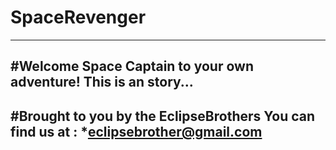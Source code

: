 # SpaceRevenger
----------------

#Welcome Space Captain to your own adventure!
  This is an story...
-----------------------------------

#Brought to you by the EclipseBrothers 
You can find us at : 
  *eclipsebrother@gmail.com
-------------------------------------
